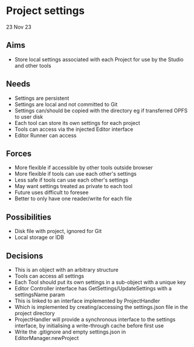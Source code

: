 Project settings
================

23 Nov 23

Aims
----
- Store local settings associated with each Project for use by the Studio and other tools

Needs
-----

- Settings are persistent
- Settings are local and not committed to Git
- Settings can/should be copied with the directory eg if transferred OPFS to user disk
- Each tool can store its own settings for each project
- Tools can access via the injected Editor interface
- Editor Runner can access

Forces
------

- More flexible if accessible by other tools outside browser
- More flexible if tools can use each other's settings
- Less safe if tools can use each other's settings
- May want settings treated as private to each tool
- Future uses difficult to foresee
- Better to only have one reader/write for each file

Possibilities
-------------

- Disk file with project, ignored for Git
- Local storage or IDB

Decisions
---------

- This is an object with an arbitrary structure
- Tools can access all settings
- Each Tool should put its own settings in a sub-object with a unique key
- Editor Controller interface has GetSettings/UpdateSettings with a settingsName param
- This is linked to an interface implemented by ProjectHandler
- Which is implemented by creating/accessing the settings.json file in the project directory
- ProjectHandler will provide a synchronous interface to the settings interface, by initialising a write-through cache before first use
- Write the .gitignore and empty settings.json in EditorManager.newProject
